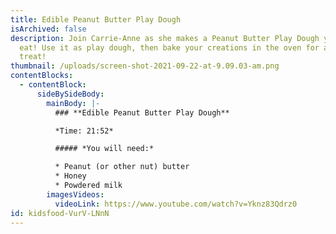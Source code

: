 ```yaml
---
title: Edible Peanut Butter Play Dough
isArchived: false
description: Join Carrie-Anne as she makes a Peanut Butter Play Dough you can
  eat! Use it as play dough, then bake your creations in the oven for a healthy
  treat!
thumbnail: /uploads/screen-shot-2021-09-22-at-9.09.03-am.png
contentBlocks:
  - contentBlock:
      sideBySideBody:
        mainBody: |-
          ### **Edible Peanut Butter Play Dough**

          *Time: 21:52*

          ##### *You will need:*

          * Peanut (or other nut) butter
          * Honey
          * Powdered milk
        imagesVideos:
          videoLink: https://www.youtube.com/watch?v=Yknz83Qdrz0
id: kidsfood-VurV-LNnN
---
```

